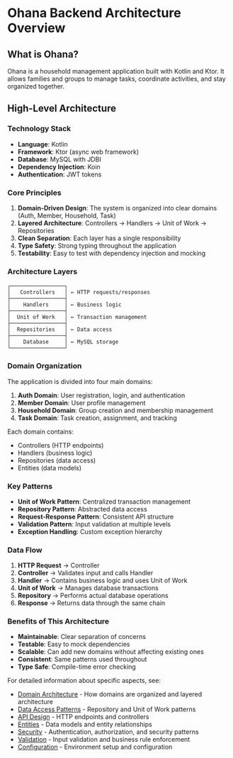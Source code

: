 # Ohana Backend Architecture Overview

## What is Ohana?

Ohana is a household management application built with Kotlin and Ktor. It allows families and groups to manage tasks, coordinate activities, and stay organized together.

## High-Level Architecture

### Technology Stack

- **Language**: Kotlin
- **Framework**: Ktor (async web framework)
- **Database**: MySQL with JDBI
- **Dependency Injection**: Koin
- **Authentication**: JWT tokens

### Core Principles

1. **Domain-Driven Design**: The system is organized into clear domains (Auth, Member, Household, Task)
2. **Layered Architecture**: Controllers → Handlers → Unit of Work → Repositories
3. **Clean Separation**: Each layer has a single responsibility
4. **Type Safety**: Strong typing throughout the application
5. **Testability**: Easy to test with dependency injection and mocking

### Architecture Layers

```
┌─────────────────┐
│   Controllers   │ ← HTTP requests/responses
├─────────────────┤
│    Handlers     │ ← Business logic
├─────────────────┤
│  Unit of Work   │ ← Transaction management
├─────────────────┤
│  Repositories   │ ← Data access
├─────────────────┤
│    Database     │ ← MySQL storage
└─────────────────┘
```

### Domain Organization

The application is divided into four main domains:

1. **Auth Domain**: User registration, login, and authentication
2. **Member Domain**: User profile management
3. **Household Domain**: Group creation and membership management
4. **Task Domain**: Task creation, assignment, and tracking

Each domain contains:

- Controllers (HTTP endpoints)
- Handlers (business logic)
- Repositories (data access)
- Entities (data models)

### Key Patterns

- **Unit of Work Pattern**: Centralized transaction management
- **Repository Pattern**: Abstracted data access
- **Request-Response Pattern**: Consistent API structure
- **Validation Pattern**: Input validation at multiple levels
- **Exception Handling**: Custom exception hierarchy

### Data Flow

1. **HTTP Request** → Controller
2. **Controller** → Validates input and calls Handler
3. **Handler** → Contains business logic and uses Unit of Work
4. **Unit of Work** → Manages database transactions
5. **Repository** → Performs actual database operations
6. **Response** → Returns data through the same chain

### Benefits of This Architecture

- **Maintainable**: Clear separation of concerns
- **Testable**: Easy to mock dependencies
- **Scalable**: Can add new domains without affecting existing ones
- **Consistent**: Same patterns used throughout
- **Type Safe**: Compile-time error checking

For detailed information about specific aspects, see:

- [Domain Architecture](domain-architecture.md) - How domains are organized and layered architecture
- [Data Access Patterns](data-access.md) - Repository and Unit of Work patterns
- [API Design](api-design.md) - HTTP endpoints and controllers
- [Entities](entities.md) - Data models and entity relationships
- [Security](security.md) - Authentication, authorization, and security patterns
- [Validation](validation.md) - Input validation and business rule enforcement
- [Configuration](configuration.md) - Environment setup and configuration
